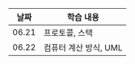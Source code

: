 | 날짜  | 학습 내용             |
| ----- | --------------------- |
| 06.21 | 프로토콜, 스택        |
| 06.22 | 컴퓨터 계산 방식, UML |
